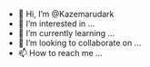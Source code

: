 - 👋 Hi, I’m @Kazemarudark
- 👀 I’m interested in ...
- 🌱 I’m currently learning ...
- 💞️ I’m looking to collaborate on ...
- 📫 How to reach me ...

<!---
Kazemarudark/Kazemarudark is a ✨ special ✨ repository because its `README.md` (this file) appears on your GitHub profile.
You can click the Preview link to take a look at your changes.
--->
